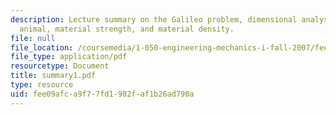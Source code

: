 ```yaml
---
description: Lecture summary on the Galileo problem, dimensional analysis of an 'upscale'
  animal, material strength, and material density.
file: null
file_location: /coursemedia/1-050-engineering-mechanics-i-fall-2007/fee09afca9f77fd1982faf1b26ad790a_summary1.pdf
file_type: application/pdf
resourcetype: Document
title: summary1.pdf
type: resource
uid: fee09afc-a9f7-7fd1-982f-af1b26ad790a
---
```


